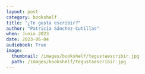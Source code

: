 ```yaml
---
layout: post
category: bookshelf
title: "¿Te gusta escribir?"
author: "Patricia Sánchez-Cutillas"
when: Junio 2023
date: 2023-06-04
audiobook: True
image:
  thumbnail: /images/bookshelf/tegustaescribir.jpg
  path: /images/bookshelf/tegustaescribir.jpg
---
```

